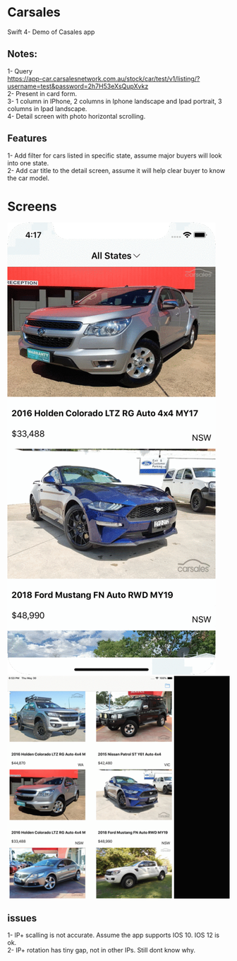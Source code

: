 # Carsales
Swift 4- Demo of Casales app
## Notes:
1-	Query  
https://app-car.carsalesnetwork.com.au/stock/car/test/v1/listing/?username=test&password=2h7H53eXsQupXvkz <br>
2-	Present in card form.<br>
3-	1 column in IPhone, 2 columns in Iphone landscape and Ipad portrait, 3 columns in Ipad landscape.<br>
4-	Detail screen with photo horizontal scrolling.<br>

## Features 
1-	Add filter for cars listed in specific state, assume major buyers will look into one state. <br>
2-	Add car title to the detail screen, assume it will help clear buyer to know the car model.<br>

# Screens
![](https://github.com/myteeNatanwit/Carsales/raw/master/ip.gif)
![](https://github.com/myteeNatanwit/Carsales/raw/master/ipad.gif)

## issues
1- IP+ scalling is not accurate. Assume the app supports IOS 10. IOS 12 is ok.<br>
2- IP+ rotation has tiny gap, not in other IPs. Still dont know why.
